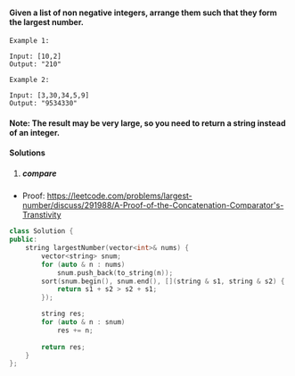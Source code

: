#### Given a list of non negative integers, arrange them such that they form the largest number.

```
Example 1:

Input: [10,2]
Output: "210"

Example 2:

Input: [3,30,34,5,9]
Output: "9534330"
```

#### Note: The result may be very large, so you need to return a string instead of an integer.


#### Solutions

1. ##### compare

- Proof: https://leetcode.com/problems/largest-number/discuss/291988/A-Proof-of-the-Concatenation-Comparator's-Transtivity

```c++
class Solution {
public:
    string largestNumber(vector<int>& nums) {
        vector<string> snum;
        for (auto & n : nums)
            snum.push_back(to_string(n));
        sort(snum.begin(), snum.end(), [](string & s1, string & s2) {
            return s1 + s2 > s2 + s1;
        });

        string res;
        for (auto & n : snum)
            res += n;
        
        return res;
    }
};
```